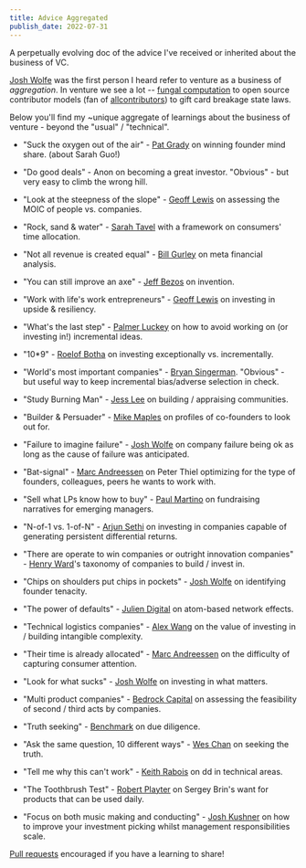 ```yaml
---
title: Advice Aggregated
publish_date: 2022-07-31
---
```


A perpetually evolving doc of the advice I've received or inherited about the business of VC.

[Josh Wolfe](https://luxcapital.com/team/josh-wolfe/) was the first person I heard refer to venture as a business of *aggregation*. In venture we see a lot -- [fungal computation](https://www.ncbi.nlm.nih.gov/pmc/articles/PMC6227805/) to open source contributor models (fan of [allcontributors](https://allcontributors.org/)) to gift card breakage state laws.

Below you'll find my ~unique aggregate of learnings about the business of venture - beyond the "usual" / "technical".    

- "Suck the oxygen out of the air" - [Pat Grady](https://twitter.com/gradypb/status/1500853918036729856?s=20&t=nBg6rHzCk0fTZD5avEMTEg) on winning founder mind share. (about Sarah Guo!)

- "Do good deals" - Anon on becoming a great investor. "Obvious" - but very easy to climb the wrong hill.

- "Look at the steepness of the slope" - [Geoff Lewis](https://www.youtube.com/watch?v=gd8ljRyBmTQ) on assessing the MOIC of people vs. companies.

- "Rock, sand & water" - [Sarah Tavel](https://sarahtavel.medium.com/the-opportunity-and-risks-for-consumer-startups-in-a-social-distancing-world-a-framework-for-15f65e2fbdff) with a framework on consumers' time allocation.

- "Not all revenue is created equal" - [Bill Gurley](https://abovethecrowd.com/2011/05/24/all-revenue-is-not-created-equal-the-keys-to-the-10x-revenue-club/) on meta financial analysis.

- "You can still improve an axe" - [Jeff Bezos](https://twitter.com/jeffbezos/status/1579252993903710209?s=46&t=e_5RETxF9pcys_FJLcDziQ) on invention. 

- "Work with life's work entrepreneurs" - [Geoff Lewis](https://twitter.com/GeoffLewisOrg/status/1535389983661559809) on investing in upside & resiliency. 

- "What's the last step" - [Palmer Luckey](https://www.youtube.com/watch?v=dMhVrYhQUsk) on how to avoid working on (or investing in!) incremental ideas. 

- "10*9" - [Roelof Botha](https://www.protocol.com/sequoia-roelof-botha) on investing exceptionally vs. incrementally. 

- "World's most important companies" - [Bryan Singerman](https://www.joincolossus.com/episodes/34530101/singerman-investing-in-the-best-founders). "Obvious" - but useful way to keep incremental bias/adverse selection in check.

- "Study Burning Man" - [Jess Lee](https://podcasts.apple.com/ca/podcast/jess-lee-designing-investment-products/id1154105909?i=1000568849876) on building / appraising communities.  

- "Builder & Persuader" - [Mike Maples](https://ventureunlocked.substack.com/p/mikemaples019) on profiles of co-founders to look out for. 

- "Failure to imagine failure" - [Josh Wolfe](https://twitter.com/wolfejosh/status/1239006370382393345?lang=en-GB) on company failure being ok as long as the cause of failure was anticipated.  

- "Bat-signal" - [Marc Andreessen](https://conversationswithtyler.com/episodes/marc-andreessen/) on Peter Thiel optimizing for the type of founders, colleagues, peers he wants to work with. 

- "Sell what LPs know how to buy" - [Paul Martino](https://ventureunlocked.substack.com/p/paulmartino) on fundraising narratives for emerging managers. 

- "N-of-1 vs. 1-of-N" - [Arjun Sethi](https://tribecap.co/faq-on-carta-n-of-1-and-atomic-units/) on investing in companies capable of generating persistent differential returns. 

- "There are operate to win companies or outright innovation companies" - [Henry Ward](https://podcasts.apple.com/us/podcast/henry-ward-transforming-private-markets/id1154105909?i=1000558237878)'s taxonomy of companies to build / invest in.

- "Chips on shoulders put chips in pockets" - [Josh Wolfe](https://twitter.com/wolfejosh/status/1284108444656717825?s=20&t=30e5q8b_mhQQdJEDrQ_4aQ) on identifying founder tenacity. 

- "The power of defaults" - [Julien Digital](https://julian.digital/2021/12/20/the-power-of-defaults/) on atom-based network effects.

- "Technical logistics companies" - [Alex Wang](https://podcasts.apple.com/us/podcast/alexandr-wang-a-primer-on-ai/id1154105909?i=1000557211885) on the value of investing in / building intangible complexity. 

- "Their time is already allocated" - [Marc Andreessen](https://www.joincolossus.com/episodes/58516750/andreessen-making-the-future) on the difficulty of capturing consumer attention.   

- "Look for what sucks" - [Josh Wolfe](https://podcasts.apple.com/us/podcast/josh-wolfe-the-tech-imperative/id1154105909?i=1000436137469) on investing in what matters. 

- "Multi product companies" - [Bedrock Capital](https://www.bedrockcap.com/letters/rippling-is-built-different) on assessing the feasibility of second / third acts by companies.

- "Truth seeking" - [Benchmark](https://www.acquired.fm/episodes/benchmark-part-ii-the-dinner) on due diligence.

- "Ask the same question, 10 different ways" - [Wes Chan](https://www.thetwentyminutevc.com/wes-chan/) on seeking the truth. 

- "Tell me why this can't work" - [Keith Rabois](https://www.youtube.com/watch?v=fA00lIUES9A) on dd in technical areas.

- "The Toothbrush Test" - [Robert Playter](https://www.youtube.com/watch?v=cLVdsZ3I5os) on Sergey Brin's want for products that can be used daily.

- "Focus on both music making and conducting" - [Josh Kushner](https://open.spotify.com/episode/0SEcbog1iWyMIPtbQxQuYF?si=_06bEVGYTWG6n6R7Df6Eug) on how to improve your investment picking whilst management responsibilities scale. 

[Pull requests](https://github.com/alexmackenzie-wx/blog) encouraged if you have a learning to share!
